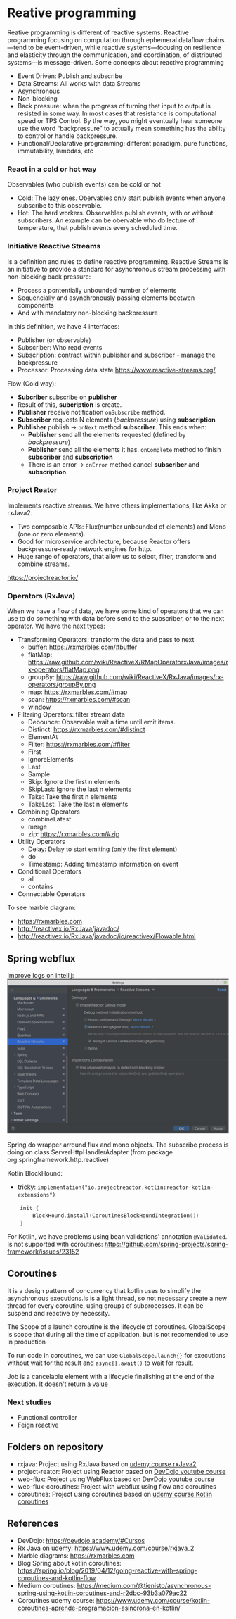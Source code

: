 # Reative programming

Reative programming is different of reactive systems. Reactive programming focusing on computation through ephemeral dataflow chains—tend to be event-driven, while reactive systems—focusing on resilience and elasticity through the communication, and coordination, of distributed systems—is message-driven. Some concepts about reactive programming

- Event Driven: Publish and subscribe
- Data Streams: All works with data Streams
- Asynchronous
- Non-blocking
- Back pressure: when the progress of turning that input to output is resisted in some way. In most cases that resistance is computational speed or TPS Control. By the way, you might eventually hear someone use the word “backpressure” to actually mean something has the ability to control or handle backpressure.
- Functional/Declarative programming: different paradigm, pure functions, immutability, lambdas, etc  

### React in a cold or hot way
Observables (who publish events) can be cold or hot
- Cold: The lazy ones. Obervables only start publish events when anyone subscribe to this observable.
- Hot: The hard workers. Observables publish events, with or without subscribers. An example can be obervable who do lecture of temperature, that publish events every scheduled time.

### Initiative Reactive Streams
Is a definition and rules to define reactive programming. Reactive Streams is an initiative to provide a standard for asynchronous stream processing with non-blocking back pressure: 
- Process a pontentially unbounded number of elements
- Sequencially and asynchronously passing elements beetwen components
- And with mandatory non-blocking backpressure

In this definition, we have 4 interfaces:
- Publisher (or observable)
- Subscriber: Who read events
- Subscription: contract within publisher and subscriber - manage the backpressure
- Processor: Processing data state
https://www.reactive-streams.org/

Flow (Cold way):
- **Subcriber** subscribe on **publisher**
- Result of this, **subcription** is create.
- **Publisher** receive notification `onSubscribe` method.
- **Subscriber** requests N elements (_backpressure_) using **subscription**
- **Publisher** publish -> `onNext` method **subscriber**. This ends when:
  - **Publisher** send all the elements requested (defined by _backpressure_)
  - **Publisher** send all the elements it has. `onComplete` method to finish **subscriber** and **subscription**
  - There is an error -> `onError` method cancel **subscriber** and **subscription**



### Project Reator 
Implements reactive streams. We have others implementations, like Akka or rxJava2.
- Two composable APIs: Flux(number unbounded of elements) and Mono (one or zero elements).
- Good for microservice architecture, because Reactor offers backpressure-ready network engines for http.
- Huge range of operators, that allow us to select, filter, transform and combine streams.

https://projectreactor.io/


### Operators (RxJava)
When we have a flow of data, we have some kind of operators that we can use to do something with data before send to the subscriber, or to the next operator. We have the next types:

- Transforming Operators: transform the data and pass to next
  - buffer: https://rxmarbles.com/#buffer
  - flatMap: https://raw.github.com/wiki/ReactiveX/RMapOperatorxJava/images/rx-operators/flatMap.png 
  - groupBy: https://raw.github.com/wiki/ReactiveX/RxJava/images/rx-operators/groupBy.png
  - map: https://rxmarbles.com/#map
  - scan: https://rxmarbles.com/#scan
  - window
- Filtering Operators: filter stream data
  - Debounce: Observable wait a time until emit items.
  - Distinct: https://rxmarbles.com/#distinct
  - ElementAt
  - Filter: https://rxmarbles.com/#filter
  - First
  - IgnoreElements
  - Last
  - Sample
  - Skip: Ignore the first n elements
  - SkipLast: Ignore the last n elements
  - Take: Take the first n elements
  - TakeLast: Take the last n elements
- Combining Operators
  - combineLatest
  - merge
  - zip: https://rxmarbles.com/#zip
- Utility Operators
  - Delay: Delay to start emiting (only the first element)
  - do
  - Timestamp: Adding timestamp information on event
- Conditional Operators
  - all
  - contains
- Connectable Operators

To see marble diagram:
- https://rxmarbles.com
- http://reactivex.io/RxJava/javadoc/
- http://reactivex.io/RxJava/javadoc/io/reactivex/Flowable.html

## Spring webflux

Improve logs on intellij:
![images/bff-overview.jpg](images/intellijConfigDebug.png)

Spring do wrapper arround flux and mono objects. The subscribe process is doing on class ServerHttpHandlerAdapter (from package org.springframework.http.reactive)

Kotlin BlockHound:
- tricky: `implementation("io.projectreactor.kotlin:reactor-kotlin-extensions")`
```kotlin
    init {
        BlockHound.install(CoroutinesBlockHoundIntegration())
    }
```

For Kotlin, we have problems using bean validations' annotation `@Validated`. Is not supported with coroutines: https://github.com/spring-projects/spring-framework/issues/23152

## Coroutines
It is a design pattern of concurrency that kotlin uses to simplify the asynchronous executions.Is is a light thread, so not necessary create a new thread for every coroutine, using groups of subprocesses. It can be suspend and reactive by necessity.

The Scope of a launch coroutine is the lifecycle of coroutines. GlobalScope is scope that during all the time of application, but is not recomended to use in production

To run code in coroutines, we can use `GlobalScope.launch{}` for executions without wait for the result and `async{}.await()` to wait for result.

Job is a cancelable element with a lifecycle finalishing at the end of the execution. It doesn't return a value


### Next studies
- Functional controller
- Feign reactive


## Folders on repository
- rxjava: Project using RxJava based on [udemy course rxJava2](https://www.udemy.com/course/rxjava_2)
- project-reator: Project using Reactor based on [DevDojo youtube course](https://www.youtube.com/playlist?list=PL62G310vn6nG3sBMCIEoZBK3r3E_4aKW5)
- web-flux: Project using WebFlux based on [DevDojo youtube course](https://www.youtube.com/watch?v=uLFU5Uou5t4&list=PL62G310vn6nH5Tgcp5q2a1xCb6CsZJAi7) 
- web-flux-coroutines: Project with webflux using flow and coroutines
- coroutines: Project using coroutines based on [udemy course Kotlin coroutines](https://www.udemy.com/course/kotlin-coroutines-aprende-programacion-asincrona-en-kotlin/)

## References
- DevDojo: https://devdojo.academy/#Cursos
- Rx Java on udemy: https://www.udemy.com/course/rxjava_2
- Marble diagrams: https://rxmarbles.com
- Blog Spring about kotlin coroutines: https://spring.io/blog/2019/04/12/going-reactive-with-spring-coroutines-and-kotlin-flow
- Medium coroutines: https://medium.com/@tienisto/asynchronous-spring-using-kotlin-coroutines-and-r2dbc-93b3a079ac22
- Coroutines udemy course: https://www.udemy.com/course/kotlin-coroutines-aprende-programacion-asincrona-en-kotlin/